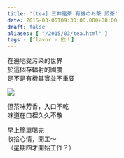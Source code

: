 ```yaml
---
title: '[tea] 三井銘茶 有機のお茶 煎茶'
date: 2015-03-05T09:30:00.000+08:00
draft: false
aliases: [ "/2015/03/tea.html" ]
tags : [flavor - 飲！]
---
```


在遍地受污染的世界  
於這個存輻射的國度  
是不是有機其實並不重要  

![](/images/mitsuiyukikaori.jpg)

但茶味芳香，入口不乾  
味道在口裡久久不散  
  
早上簡單喝完  
收拾心情，開工～  
（星期四才開始工作？）
